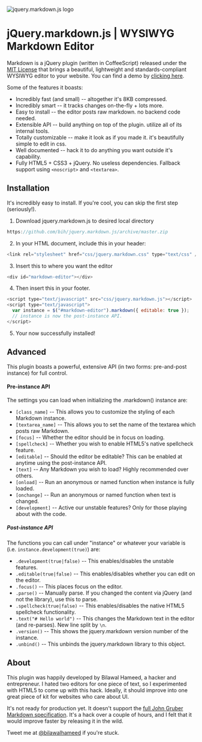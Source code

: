 ![jquery.markdown.js logo](http://i.imgur.com/K6IrS.png)

# jQuery.markdown.js | WYSIWYG Markdown Editor
Markdown is a jQuery plugin (written in CoffeeScript) released under the [MIT License](http://opensource.org/licenses/MIT) that brings a beautiful, lightweight and standards-compliant WYSIWYG editor to your website. You can find a demo by [clicking here](http://htmlpreview.github.com/?https://github.com/bih/jquery.markdown.js/blob/master/demo/index.html).

Some of the features it boasts:
* Incredibly fast (and small) -- altogether it's 8KB compressed.
* Incredibly smart -- it tracks changes on-the-fly + lots more.
* Easy to install -- the editor posts raw markdown. no backend code needed.
* Extensible API -- build anything on top of the plugin. utilize all of its internal tools.
* Totally customizable -- make it look as if you made it. it's beautifully simple to edit in css.
* Well documented -- hack it to do anything you want outside it's capability.
* Fully HTML5 + CSS3 + jQuery. No useless dependencies. Fallback support using `<noscript>` and `<textarea>`.

## Installation
It's incredibly easy to install. If you're cool, you can skip the first step (seriously!).

1. Download jquery.markdown.js to desired local directory
```javascript
https://github.com/bih/jquery.markdown.js/archive/master.zip
```

2. In your HTML document, include this in your header:
```javascript
<link rel="stylesheet" href="css/jquery.markdown.css" type="text/css" />
```

3. Insert this to where you want the editor
```javascript
<div id="markdown-editor"></div>
```

4. Then insert this in your footer.
```javascript
<script type="text/javascript" src="css/jquery.markdown.js"></script>
<script type="text/javascript">
  var instance = $("#markdown-editor").markdown({ editable: true });
  // instance is now the post-instance API.
</script>
```

5. Your now successfully installed!

## Advanced
This plugin boasts a powerful, extensive API (in two forms: pre-and-post instance) for full control.

#### Pre-instance API
The settings you can load when initializing the .markdown() instance are:
* `[class_name]`           -- This allows you to customize the styling of each Markdown instance.
* `[textarea_name]`        -- This allows you to set the name of the textarea which posts raw Markdown.
* `[focus]`                -- Whether the editor should be in focus on loading.
* `[spellcheck]`           -- Whether you wish to enable HTML5's native spellcheck feature.
* `[editable]`             -- Should the editor be editable? This can be enabled at anytime using the post-instance API.
* `[text]`                 -- Any Markdown you wish to load? Highly recommended over others.
* `[onload]`               -- Run an anonymous or named function when instance is fully loaded.
* `[onchange]`             -- Run an anonymous or named function when text is changed.
* `[development]`          -- Active our unstable features? Only for those playing about with the code.

##### Post-instance API
The functions you can call under "instance" or whatever your variable is (i.e. `instance.development(true)`) are:
* `.development(true|false)`     -- This enables/disables the unstable features.
* `.editable(true|false)`        -- This enables/disables whether you can edit on the editor.
* `.focus()`                     -- This places focus on the editor.
* `.parse()`                     -- Manually parse. If you changed the content via jQuery (and not the library), use this to parse.
* `.spellcheck(true|false)`      -- This enables/disables the native HTML5 spellcheck functionality.
* `.text("# Hello world")`       -- This changes the Markdown text in the editor (and re-parses). New line split by `\n`.
* `.version()`                   -- This shows the jquery.markdown version number of the instance.
* `.unbind()`                    -- This unbinds the jquery.markdown library to this object.


## About
This plugin was happily developed by Bilawal Hameed, a hacker and entrepreneur. I hated two editors for one piece of text, so I experimented with HTML5 to come up with this hack. Ideally, it should improve into one great piece of kit for websites who care about UI.

It's not ready for production yet. It doesn't support the [full John Gruber Markdown specification](http://daringfireball.net/projects/markdown/syntax). It's a hack over a couple of hours, and I felt that it would improve faster by releasing it in the wild.

Tweet me at [@bilawalhameed](http://twitter.com/bilawalhameed) if you're stuck.